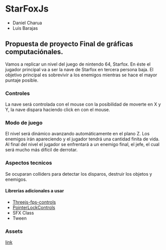 # StarFoxJs


- Daniel Charua
- Luis Barajas

## Propuesta de proyecto Final de gráficas computaciónales.

Vamos a replicar un nivel del juego de nintendo 64, Starfox. En éste el jugador principal va a ser la nave de Starfox en tercera persona baja. El objetivo principal es sobrevivir a los enemigos mientras se hace el mayor puntaje posible.

### Controles
La nave será controlada con el mouse con la posibilidad de moverte en X y Y, la nave dispara haciendo click en con el mouse.

### Modo de juego
El nivel será dinámico avanzando automáticamente en el plano Z. Los enemigos irán apareciendo y el jugador tendrá una cantidad finita de vida. Al final del nivel el jugador se enfrentará a un enemigo final, el jefe, el cual será mucho más difícil de derrotar. 

### Aspectos tecnicos
Se ocuparan colliders para detectar los disparos, destruir los objetos y enemigos. 

#### Librerías adicionales a usar
- [Threejs-fps-controls](https://github.com/JamesMilnerUK/threejs-fps-controls)
- [PointerLockControls](https://github.com/mrdoob/three.js/blob/master/examples/js/controls/PointerLockControls.js)
- SFX Class
- Tween


### Assets 
[link](https://www.models-resource.com/nintendo_64/starfox64/)


